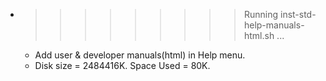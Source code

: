 * >>>>>>>>> Running inst-std-help-manuals-html.sh ...
  * Add user & developer manuals(html) in Help menu.
  * Disk size = 2484416K. Space Used = 80K.
